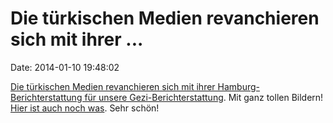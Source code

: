Die türkischen Medien revanchieren sich mit ihrer \...
======================================================

Date: 2014-01-10 19:48:02

[Die türkischen Medien revanchieren sich mit ihrer
Hamburg-Berichterstattung für unsere
Gezi-Berichterstattung](http://www.trtturk.com.tr/haber/hamburgda-protesto-120-polis-yarali.html).
Mit ganz tollen Bildern! [Hier ist auch noch
was](http://www.trtturk.com.tr/haber/basinda-hamburgdaki-siddet.html).
Sehr schön!
